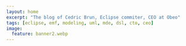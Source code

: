 ```yaml
---
layout: home
excerpt: "The blog of Cedric Brun, Eclipse commiter, CEO at Obeo"
tags: [eclipse, emf, modeling, uml, mde, dsl, cto, ceo]
image:
  feature: banner2.webp
---
```

